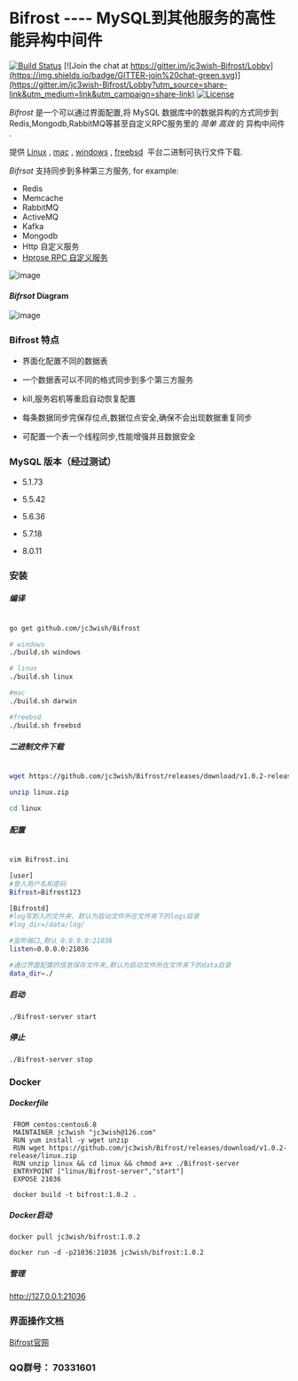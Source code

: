# Bifrost ---- MySQL到其他服务的高性能异构中间件

[![Build Status](https://travis-ci.org/jc3wish/Bifrost.svg?branch=master)](https://travis-ci.org/jc3wish/Bifrost)
[![Join the chat at https://gitter.im/jc3wish-Bifrost/Lobby](https://img.shields.io/badge/GITTER-join%20chat-green.svg)](https://gitter.im/jc3wish-Bifrost/Lobby?utm_source=share-link&utm_medium=link&utm_campaign=share-link)
[![License](https://img.shields.io/github/license/jc3wish/Bifrost.svg)](https://opensource.org/licenses/apache2.0)


*Bifrost* 是一个可以通过界面配置,将 MySQL 数据库中的数据异构的方式同步到Redis,Mongodb,RabbitMQ等甚至自定义RPC服务里的 *简单 高效* 的 异构中间件 .

提供 [Linux](https://github.com/jc3wish/Bifrost/releases) , [mac](https://github.com/jc3wish/Bifrost/releases) , [windows](https://github.com/jc3wish/Bifrost/releases) , [freebsd](https://github.com/jc3wish/Bifrost/releases)  平台二进制可执行文件下载.


*Bifrsot* 支持同步到多种第三方服务, for example:

* Redis
* Memcache
* RabbitMQ
* ActiveMQ
* Kafka
* Mongodb
* Http 自定义服务
* [Hprose RPC 自定义服务](https://github.com/jc3wish/Bifrost/blob/master/hprose_server/tcp_server.go)

![image](https://github.com/jc3wish/Bifrost/blob/master/bifrost1.jpg)


#### *Bifrsot* Diagram

![image](https://github.com/jc3wish/Bifrost/blob/master/diagram.png)


### Bifrost 特点


* 界面化配置不同的数据表

* 一个数据表可以不同的格式同步到多个第三方服务

* kill,服务宕机等重启自动恢复配置

* 每条数据同步完保存位点,数据位点安全,确保不会出现数据重复同步

* 可配置一个表一个线程同步,性能增强并且数据安全


### MySQL 版本（经过测试）

* 5.1.73

* 5.5.42

* 5.6.36

* 5.7.18

* 8.0.11



### 安装

##### 编译

```sh

go get github.com/jc3wish/Bifrost

# windows
./build.sh windows

# linux
./build.sh linux

#mac
./build.sh darwin

#freebsd
./build.sh freebsd

```

##### 二进制文件下载
`````sh

wget https://github.com/jc3wish/Bifrost/releases/download/v1.0.2-release/linux.zip

unzip linux.zip

cd linux

`````

##### 配置
`````sh

vim Bifrost.ini

[user]
#登入用户名和密码
Bifrost=Bifrost123

[Bifrostd]
#log写到入的文件夹，默认为启动文件所在文件夹下的logs目录
#log_dir=/data/log/

#监听端口,默认 0.0.0.0:21036
listen=0.0.0.0:21036

#通过界面配置的信息保存文件夹,默认为启动文件所在文件夹下的data目录
data_dir=./

`````

##### 启动
`````shell
./Bifrost-server start

`````

##### 停止
`````shell
./Bifrost-server stop

`````

### Docker

##### Dockerfile
`````shell
 FROM centos:centos6.8
 MAINTAINER jc3wish "jc3wish@126.com"
 RUN yum install -y wget unzip
 RUN wget https://github.com/jc3wish/Bifrost/releases/download/v1.0.2-release/linux.zip
 RUN unzip linux && cd linux && chmod a+x ./Bifrost-server
 ENTRYPOINT ["linux/Bifrost-server","start"]
 EXPOSE 21036

`````

`````shell
 docker build -t bifrost:1.0.2 .
`````

##### Docker启动
`````shell
docker pull jc3wish/bifrost:1.0.2

docker run -d -p21036:21036 jc3wish/bifrost:1.0.2
`````

##### 管理
http://127.0.0.1:21036


### 界面操作文档
[Bifrost官网](http://www.xbifrost.com/)

### QQ群号： 70331601

